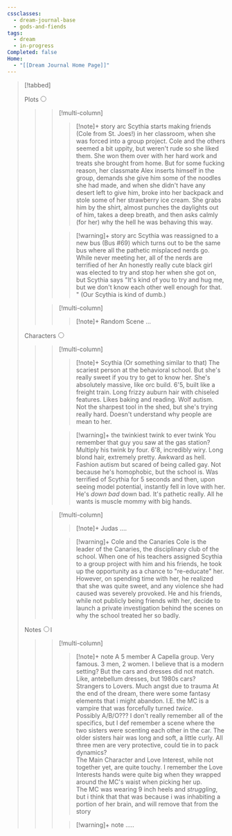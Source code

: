```yaml
---
cssclasses:
  - dream-journal-base
  - gods-and-fiends
tags:
  - dream
  - in-progress
Completed: false
Home:
  - "[[Dream Journal Home Page]]"
---
```

> [!tabbed]
>
> <label>Plots<input type="radio" name="test" /></label>
>
>>> [!multi-column]
>>>
>>>> [!note]+ story arc
>>>> Scythia starts making friends (Cole from St. Joes!) in her classroom, when she was forced into a group project. Cole and the others seemed a bit uppity, but weren't rude so she liked them. She won them over with her hard work and treats she brought from home.
>>>> But for some fucking reason, her classmate Alex inserts himself in the group, demands she give him some of the noodles she had made, and when she didn't have any desert left to give him, broke into her backpack and stole some of her strawberry ice cream. She grabs him by the shirt, almost punches the daylights out of him, takes a deep breath, and then asks calmly (for her) why the hell he was behaving this way. 
>>>
>>>> [!warning]+ story arc
>>>> Scythia was reassigned to a new bus (Bus #69) which turns out to be the same bus where all the pathetic misplaced nerds go. While never meeting her, all of the nerds are terrified of her An honestly really cute black girl was elected to try and stop her when she got on, but Scythia says "It's kind of you to try and hug me, but we don't know each other well enough for that. " (Our Scythia is kind of dumb.) 
>>
>>> [!multi-column]
>>>
>>>> [!note]+ Random Scene
>>>> ...
>>>
>
> <label>Characters<input type="radio" name="test" /></label>
>
>>> [!multi-column]
>>>
>>>> [!note]+ Scythia (Or something similar to that)
>>>> The scariest person at the behavioral school. But she's really sweet if you try to get to know her. She's absolutely massive, like orc build. 6'5, built like a freight train. Long frizzy auburn hair with chiseled features. Likes baking and reading. Wolf autism. Not the sharpest tool in the shed, but she's trying really hard. Doesn't understand why people are mean to her.
>>>
>>>> [!warning]+ the twinkiest twink to ever twink
>>>> You remember that guy you saw at the gas station? Multiply his twink by four. 6'8, incredibly wiry. Long blond hair, extremely pretty. Awkward as hell. Fashion autism but scared of being called gay. Not because he's homophobic, but the school is. Was terrified of Scythia for 5 seconds and then, upon seeing model potential, instantly fell in love with her. He's *down bad* down bad. It's pathetic really. All he wants is muscle mommy with big hands.
>>
>>> [!multi-column]
>>>
>>>> [!note]+ Judas
>>>> ....
>>>
>>>> [!warning]+ Cole and the Canaries
>>>> Cole is the leader of the Canaries, the disciplinary club of the school. When one of his teachers assigned Scythia to a group project with him and his friends, he took up the opportunity as a chance to "re-educate" her. However, on spending time with her, he realized that she was quite sweet, and any violence she had caused was severely provoked. He and his friends, while not publicly being friends with her, decide to launch a private investigation behind the scenes on why the school treated her so badly.
>>
>
> <label>Notes<input type="radio" name="test" />l</label>
>
>>> [!multi-column]
>>>
>>>> [!note]+ note
>>>> A 5 member A Capella group. Very famous. 3 men, 2 women. I believe that is a modern setting? But the cars and dresses did not match. Like, antebellum dresses, but 1980s cars?  
>>>> Strangers to Lovers. Much angst due to trauma 
>>>> At the end of the dream, there were some fantasy elements that i might abandon. I.E. the MC is a vampire that was forcefully turned *twice*.  
>>>> Possibly A/B/O??? I don't really remember all of the specifics, but I def remember a scene where the two sisters were scenting each other in the car. The older sisters hair was long and soft, a little curly. All three men are very protective, could tie in to pack dynamics?  
>>>> The Main Character and Love Interest, while not together yet, are quite touchy. I remember the Love Interests hands were quite big when they wrapped around the MC's waist when picking her up.  
>>>> The MC was wearing 9 inch heels and *struggling*, but i think that that was because i was inhabiting a portion of her brain, and will remove that from the story
>>>
>>>> [!warning]+ note
>>>> .....
>>
>